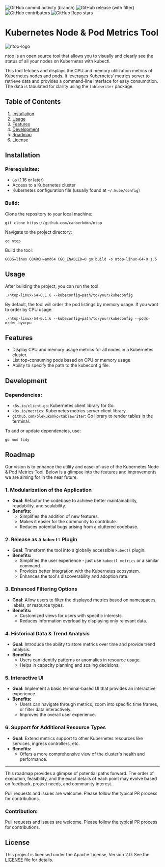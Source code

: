 ![GitHub commit activity (branch)](https://img.shields.io/github/commit-activity/w/canberkdmn/ntop/main?style=for-the-badge) ![GitHub release (with filter)](https://img.shields.io/github/v/release/canberkdmn/ntop?style=for-the-badge) ![GitHub contributors](https://img.shields.io/github/contributors/canberkdmn/ntop?style=for-the-badge) ![GitHub Repo stars](https://img.shields.io/github/stars/canberkdmn/ntop?style=for-the-badge)



# Kubernetes Node & Pod Metrics Tool

![ntop-logo](https://i.ibb.co/WzWRNcz/ntop-logo.png)

ntop is an open source tool that allows you to visually and clearly see the status of all your nodes on Kubernetes with kubectl.


This tool fetches and displays the CPU and memory utilization metrics of Kubernetes nodes and pods. It leverages Kubernetes' metrics server to retrieve data and provides a command-line interface for easy consumption. The data is tabulated for clarity using the `tablewriter` package.

## Table of Contents
1. [Installation](#installation)
2. [Usage](#usage)
3. [Features](#features)
4. [Development](#development)
5. [Roadmap](#roadmap)
6. [License](#license)

## Installation

### Prerequisites:

- `Go` (1.16 or later)
- Access to a Kubernetes cluster
- Kubernetes configuration file (usually found at `~/.kube/config`)

### Build:

Clone the repository to your local machine:

```
git clone https://github.com/canberkdmn/ntop
```

Navigate to the project directory:

```
cd ntop
```

Build the tool:

```
GOOS=linux GOARCH=amd64 CGO_ENABLED=0 go build -o ntop-linux-64-0.1.6
```

## Usage

After building the project, you can run the tool:

```
./ntop-linux-64-0.1.6 --kubeconfig=path/to/your/kubeconfig
```

By default, the tool will order the pod listings by memory usage. If you want to order by CPU usage:

```
./ntop-linux-64-0.1.6 --kubeconfig=path/to/your/kubeconfig --pods-order-by=cpu
```

## Features

- Display CPU and memory usage metrics for all nodes in a Kubernetes cluster.
- List top-consuming pods based on CPU or memory usage.
- Ability to specify the path to the kubeconfig file.

## Development

### Dependencies:

- `k8s.io/client-go`: Kubernetes client library for Go.
- `k8s.io/metrics`: Kubernetes metrics server client library.
- `github.com/olekukonko/tablewriter`: Go library to render tables in the terminal.

To add or update dependencies, use:

```
go mod tidy
```


## Roadmap

Our vision is to enhance the utility and ease-of-use of the Kubernetes Node & Pod Metrics Tool. Below is a glimpse into the features and improvements we are aiming for in the near future.

### 1. Modularization of the Application
- **Goal:** Refactor the codebase to achieve better maintainability, readability, and scalability.
- **Benefits:** 
  - Simplifies the addition of new features.
  - Makes it easier for the community to contribute.
  - Reduces potential bugs arising from a cluttered codebase.

### 2. Release as a `kubectl` Plugin
- **Goal:** Transform the tool into a globally accessible `kubectl` plugin.
- **Benefits:** 
  - Simplifies the user experience - just use `kubectl metrics` or a similar command.
  - Provides better integration with the Kubernetes ecosystem.
  - Enhances the tool's discoverability and adoption rate.

### 3. Enhanced Filtering Options
- **Goal:** Allow users to filter the displayed metrics based on namespaces, labels, or resource types.
- **Benefits:** 
  - Customized views for users with specific interests.
  - Reduces information overload by displaying only relevant data.

### 4. Historical Data & Trend Analysis
- **Goal:** Introduce the ability to store metrics over time and provide trend analysis.
- **Benefits:** 
  - Users can identify patterns or anomalies in resource usage.
  - Helps in capacity planning and scaling decisions.

### 5. Interactive UI
- **Goal:** Implement a basic terminal-based UI that provides an interactive experience.
- **Benefits:** 
  - Users can navigate through metrics, zoom into specific time frames, or filter data interactively.
  - Improves the overall user experience.

### 6. Support for Additional Resource Types
- **Goal:** Extend metrics support to other Kubernetes resources like services, ingress controllers, etc.
- **Benefits:** 
  - Offers a more comprehensive view of the cluster's health and performance.

---

This roadmap provides a glimpse of potential paths forward. The order of execution, feasibility, and the exact details of each point may evolve based on feedback, project needs, and community interest.

Pull requests and issues are welcome. Please follow the typical PR process for contributions.


### Contribution:

Pull requests and issues are welcome. Please follow the typical PR process for contributions.

## License

This project is licensed under the Apache License, Version 2.0. See the [LICENSE](LICENSE) file for details.

